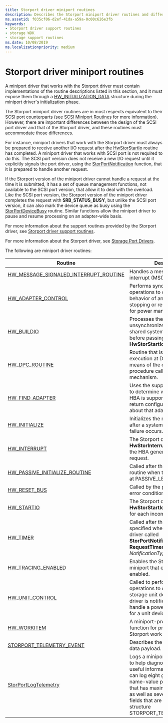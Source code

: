 ```yaml
---
title: Storport driver miniport routines
description: Describes the Storport miniport driver routines and differences between the design of the SCSI port driver and that of the Storport driver.
ms.assetid: f035cf06-d2ef-41da-a59a-0c00c626e3fb
keywords:
- Storport driver support routines
- storage WDK
- storage support routines
ms.date: 10/08/2019
ms.localizationpriority: medium
---
```


# Storport driver miniport routines

A miniport driver that works with the Storport driver must contain implementations of the routine descriptions listed in this section, and it must expose them through a [HW_INITIALIZATION_DATA](https://docs.microsoft.com/windows-hardware/drivers/ddi/content/storport/ns-storport-_hw_initialization_data) structure during the miniport driver's initialization phase.

The Storport miniport driver routines are in most respects equivalent to their SCSI port counterparts (see [SCSI Miniport Routines](scsi-miniport-routines.md) for more information). However, there are important differences between the design of the SCSI port driver and that of the Storport driver, and these routines must accommodate those differences.

For instance, miniport drivers that work with the Storport driver must always be prepared to receive another I/O request after the [HwStorStartIo](https://docs.microsoft.com/windows-hardware/drivers/ddi/content/storport/nc-storport-hw_startio) routine has completed. A miniport driver that works with SCSI port is not required to do this. The SCSI port version does not receive a new I/O request until it explicitly signals the port driver, using the [StorPortNotification](https://docs.microsoft.com/windows-hardware/drivers/ddi/content/storport/nf-storport-storportnotification) function, that it is prepared to handle another request.

If the Storport version of the miniport driver cannot handle a request at the time it is submitted, it has a set of queue management functions, not available to the SCSI port version, that allow it to deal with the overload. Like the SCSI port version, the Storport version of the miniport driver completes the request with **SRB_STATUS_BUSY**, but unlike the SCSI port version, it can also mark the device queue as busy using the [StorPortDeviceBusy](https://docs.microsoft.com/windows-hardware/drivers/ddi/content/storport/nf-storport-storportdevicebusy) routine. Similar functions allow the miniport driver to pause and resume processing on an adapter-wide basis.

For more information about the support routines provided by the Storport driver, see [Storport driver support routines](storport-driver-support-routines.md).

For more information about the Storport driver, see [Storage Port Drivers](storage-port-drivers.md).

The following are miniport driver routines:

| Routine | Description |
| ------- | ----------- |
| [HW_MESSAGE_SIGNALED_INTERRUPT_ROUTINE](https://docs.microsoft.com/windows-hardware/drivers/ddi/content/storport/nc-storport-hw_message_signaled_interrupt_routine) | Handles a message signaled interrupt (MSI). |
| [HW_ADAPTER_CONTROL](https://docs.microsoft.com/windows-hardware/drivers/ddi/content/storport/nc-storport-hw_adapter_control) | Performs synchronous operations to control the state or behavior of an adapter, such as stopping or restarting the HBA for power management. |
| [HW_BUILDIO](https://docs.microsoft.com/windows-hardware/drivers/ddi/content/storport/nc-storport-hw_buildio) | Processes the SRB with unsynchronized access to shared system data structures before passing it to **HwStorStartIo**. |
| [HW_DPC_ROUTINE](https://docs.microsoft.com/windows-hardware/drivers/ddi/content/storport/nc-storport-hw_dpc_routine) | Routine that is deferred for execution at DISPATCH IRQL by means of the deferred procedure call (DPC) mechanism. |
| [HW_FIND_ADAPTER](https://docs.microsoft.com/windows-hardware/drivers/ddi/content/storport/nc-storport-hw_find_adapter) | Uses the supplied configuration to determine whether a specific HBA is supported and, if it is, to return configuration information about that adapter. |
| [HW_INITIALIZE](https://docs.microsoft.com/windows-hardware/drivers/ddi/content/storport/nc-storport-hw_initialize) | Initializes the miniport driver after a system reboot or power failure occurs. |
| [HW_INTERRUPT](https://docs.microsoft.com/windows-hardware/drivers/ddi/content/storport/nc-storport-hw_interrupt) | The Storport driver calls the **HwStorInterrupt** routine after the HBA generates an interrupt request. |
| [HW_PASSIVE_INITIALIZE_ROUTINE](https://docs.microsoft.com/windows-hardware/drivers/ddi/content/storport/nc-storport-hw_passive_initialize_routine) | Called after the **HwStorInitialize** routine when the current IRQL is at PASSIVE_LEVEL. |
| [HW_RESET_BUS](https://docs.microsoft.com/windows-hardware/drivers/ddi/content/storport/nc-storport-hw_reset_bus) | Called by the port driver to clear error conditions. |
| [HW_STARTIO](https://docs.microsoft.com/windows-hardware/drivers/ddi/content/storport/nc-storport-hw_startio) | The Storport driver calls the **HwStorStartIo** routine one time for each incoming I/O request. |
| [HW_TIMER](https://docs.microsoft.com/windows-hardware/drivers/ddi/content/storport/nc-storport-hw_timer) | Called after the interval that is specified when the miniport driver called **StorPortNotification** with the **RequestTimerCall** *NotificationType* value. |
| [HW_TRACING_ENABLED](https://docs.microsoft.com/windows-hardware/drivers/ddi/content/storport/nc-storport-hw_tracing_enabled) | Enables the Storport to notify a miniport that event tracing is enabled. |
| [HW_UNIT_CONTROL](https://docs.microsoft.com/windows-hardware/drivers/ddi/content/storport/nc-storport-hw_unit_control) | Called to perform synchronous operations to control the state of storage unit device. The miniport driver is notified to start a unit or handle a power state transition for a unit device. |
| [HW_WORKITEM](https://docs.microsoft.com/windows-hardware/drivers/ddi/content/storport/nc-storport-hw_workitem) | A miniport-provided callback function for processing a Storport work item request. |
| [STORPORT_TELEMETRY_EVENT](https://docs.microsoft.com/windows-hardware/drivers/ddi/content/storport/ns-storport-_storport_telemetry_event) | Describes the miniport telemetry data payload. |
| [StorPortLogTelemetry](https://docs.microsoft.com/windows-hardware/drivers/ddi/content/storport/nf-storport-storportlogtelemetry) | Logs a miniport telemetry event to help diagnose or collect any useful information. The miniport can log eight general purpose name-value pairs and a buffer that has maximum length of 4KB, as well as several event related fields that are defined in structure STORPORT_TELEMETRY_EVENT. |
